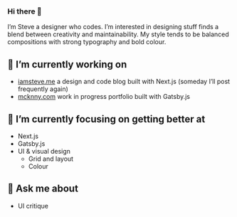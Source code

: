 ### Hi there 👋

I’m Steve a designer who codes. I’m interested in designing stuff finds a blend between creativity and maintainability. My style tends to be balanced compositions with strong typography and bold colour. 

## 🔭 I’m currently working on
- [iamsteve.me](https://iamsteve.me) a design and code blog built with Next.js (someday I’ll post frequently again)
- [mcknny.com](https://mcknny.com) work in progress portfolio built with Gatsby.js

## 🌱 I’m currently focusing on getting better at
- Next.js
- Gatsby.js
- UI & visual design
  - Grid and layout
  - Colour

## 💬 Ask me about
- UI critique

<!--
**stevemckinney/stevemckinney** is a ✨ _special_ ✨ repository because its `README.md` (this file) appears on your GitHub profile.

Here are some ideas to get you started:

- 🔭 I’m currently working on ...
- 🌱 I’m currently learning ...
- 👯 I’m looking to collaborate on ...
- 🤔 I’m looking for help with ...
- 💬 Ask me about ...
- 📫 How to reach me: ...
- 😄 Pronouns: ...
- ⚡ Fun fact: ...
-->
